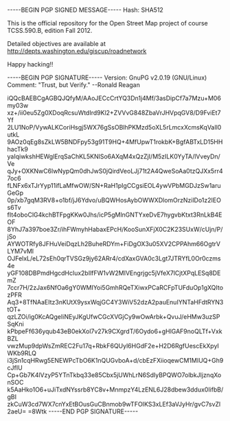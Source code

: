 -----BEGIN PGP SIGNED MESSAGE-----
Hash: SHA512

This is the official repository for the Open Street Map project of course TCSS.590.B, edition Fall 2012.

Detailed objectives are available at http://depts.washington.edu/giscup/roadnetwork

Happy hacking!!

-----BEGIN PGP SIGNATURE-----
Version: GnuPG v2.0.19 (GNU/Linux)
Comment: "Trust, but Verify." --Ronald Reagan

iQQcBAEBCgAGBQJQfyM/AAoJECcCrtYQ3Dn1j4Mf/3asDipCf7a7Mzu+M06my03w
xz+/ii0eu5Zg0XDoqRcsuWtdIrd9Kl2+ZVVvG848ZbaVrJHVpqGV8/D9FviEt7Yf
2LU1NoP/VywALKCoriHsgj5WX76gSsOBlhPKMzd5oXL5rLmcxXcmsKqVaIl0utkL
9AOz0qEg8sZkLW5BNDFpy53g91T9HQ+4MfUpwT1rokbK+BgfABTxLD15HHhacTk9
yaIqiwkshHEWglErqSaChKL5KNlSo6AXqM4xQzZjI/M5zILK0YyTA/lVveyDn/Ve
qJy+OXKNwC6lwNypQm0dhJwS0jQirdVeoLJj71t2A4QweSoAa0tzQJXx5rr47oc6
fLNFx6xTJrYyp11ifLaMfwOW/SN+RaH1pIgCCgsiEOL4ywVPbMGDJzSw1aruGeGp
0p/xb7gqM3RV8+o1bf/jJ6Ydvo/uBQWHosAybOWWXDlomOrzNzilDo1z2IEOs6Tv
fIt4oboClG4kchBTFpgKKw0Jhs/icP5gMlnGNTYxeDvE7hygvbKtxt3RnLkB4EOF
8YhJ7a397boe3Zr/ihFWmyhHabaxEPcH/KooSunXFjX0C2K23SUxW/cUjn/P/jSo
AYWOTRfy8JFHuVeiDqzLh2BuheRDYm+FiDgOX3u05XV2CPPAhm66OgtrVLYM7vMl
OJFelxL/eL72sEh0qrTVSGz9jy62ARr4/cdXaxGVA0c3Lgt7JTRYfL0Or0czms4e
yGF108DBPmdHgcdHclux2bIlfFW1vW2MIVEngrjgc5jVfeX7lCjtXPqLESq8DEmZ
7ccr7H/2zJax6NfOa6gY0WMIYoi5GmhRQeTXiwxPCaRCFpTUFduOp1gXQItozPFR
Aq3+8TfNAaEItz3nKUtX9ysxWqjGC4Y3WiV52dzA2pauEnuIYNTaHFdtRYN3tOT+
qzLZOi/ig0KcAQgeIiNEyJKgUfwCGcXVGjCy9wOwArbk+QvuJ/eHMw3uzSPSqKni
kPbpeFf636yqub43eB0ekXol7v27k9CXgrdT/6Oydo6+gHlGAF9noQLTf+VxkBZL
vwzMup9dpWsZmREC2Fu17q+RbkF6QUyl6HGdF2e+H2D6RgfUescEkXpyIWKb9RLQ
i3jSn1cqHRwg5ENEWPcTbO6K1nQUGvboA+d/cbEzFXiioqewCM1MIUQ+Gh9cJfIU
Cp+Gb7K4lVzyP5YTnTkbq33e85Cbx5jUWhLrN6SdIyBPQWO7olbkJljznqXonSOC
k5AaHko1O6+uJiTxdNYssrb8YC8v+MnmpzY4LzENL6J28dbew3ddux0lifbB/gBI
zkCuW3cd7WX7cnYxEtBOusGuCBnmob9wTFOIKS3xLEf3aVJyHr/gvC7svZl2aeU=
=8Wtk
-----END PGP SIGNATURE-----
